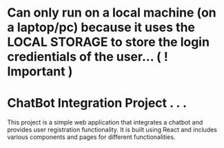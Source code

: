 # Can only run on a local machine (on a laptop/pc) because it uses the LOCAL STORAGE to store the login credientials of the user... ( ! Important )

# ChatBot Integration Project . . .

This project is a simple web application that integrates a chatbot and provides user registration functionality. It is built using React and includes various components and pages for different functionalities.
